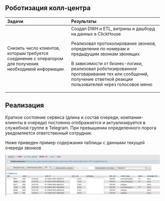 ## Роботизация колл-центра  

| Задачи                   | Результаты |
| :-------------------- | :--------------------- |
| Снизить число клиентов, которым требуется соединение с оператором для получения необходимой информации.  | Создал DWH и ETL, витрины и дашборд на данных в ClickHouse<P><P>  Реализовал протоколирование звонков, определение по номерам и предыдущим звонкам звонящих <P><P> В зависимости от бизнес-логики, реализовал роботизированное проговаривание тех или сообщений, получение ответной реакции пользователей через голосовое меню |

## Реализация  

Краткое состояние сервиса (длина и состав очереди, компании-клиенты в очереди) постоянно отображается и актуализируется в служебной группе в Telegram.
При превышении определенного порога уведомляется ответственный сотрудник.

Ниже приведен пример содержания таблицы с данными текущей очереди звонков

![Текущая очередь](images/current_queue.png)